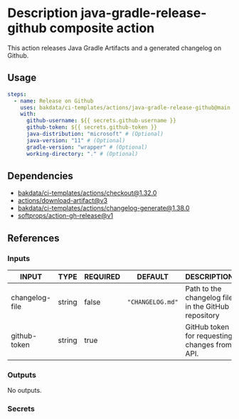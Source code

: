 # Description java-gradle-release-github composite action

This action releases Java Gradle Artifacts and a generated changelog on Github.

## Usage

```yaml
steps:
  - name: Release on Github
    uses: bakdata/ci-templates/actions/java-gradle-release-github@main
    with:
      github-username: ${{ secrets.github-username }}
      github-token: ${{ secrets.github-token }}
      java-distribution: "microsoft" # (Optional)
      java-version: "11" # (Optional)
      gradle-version: "wrapper" # (Optional)
      working-directory: "." # (Optional)
```

## Dependencies

- [bakdata/ci-templates/actions/checkout@1.32.0](https://github.com/bakdata/ci-templates/blob/1.32.0/actions/checkout)
- [actions/download-artifact@v3](https://github.com/actions/download-artifact/tree/v3)
- [bakdata/ci-templates/actions/changelog-generate@1.38.0](https://github.com/bakdata/ci-templates/blob/1.38.0/actions/changelog-generate)
- [softprops/action-gh-release@v1](https://github.com/softprops/action-gh-release/tree/v1)

## References

### Inputs

<!-- AUTO-DOC-INPUT:START - Do not remove or modify this section -->

| INPUT          | TYPE   | REQUIRED | DEFAULT          | DESCRIPTION                                         |
| -------------- | ------ | -------- | ---------------- | --------------------------------------------------- |
| changelog-file | string | false    | `"CHANGELOG.md"` | Path to the changelog file in the GitHub repository |
| github-token   | string | true     |                  | GitHub token for requesting changes from API.       |

<!-- AUTO-DOC-INPUT:END -->

### Outputs

<!-- AUTO-DOC-OUTPUT:START - Do not remove or modify this section -->

No outputs.

<!-- AUTO-DOC-OUTPUT:END -->

### Secrets
